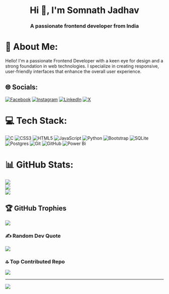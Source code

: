 <h1 align="center">Hi 👋, I'm Somnath Jadhav</h1>
<h3 align="center">A passionate frontend developer from India</h3>


# 💫 About Me:
Hello! I'm a passionate Frontend Developer with a keen eye for design and a strong foundation in web technologies. I specialize in creating responsive, user-friendly interfaces that enhance the overall user experience.


## 🌐 Socials:
[![Facebook](https://img.shields.io/badge/Facebook-%231877F2.svg?logo=Facebook&logoColor=white)](https://facebook.com/https://www.facebook.com/profile.php?id=100073095331443&mibextid=ZbWKwL) [![Instagram](https://img.shields.io/badge/Instagram-%23E4405F.svg?logo=Instagram&logoColor=white)](https://instagram.com/https://www.instagram.com/somajadhav___) [![LinkedIn](https://img.shields.io/badge/LinkedIn-%230077B5.svg?logo=linkedin&logoColor=white)](https://linkedin.com/in/https://www.linkedin.com/in/somajadhav3322) [![X](https://img.shields.io/badge/X-black.svg?logo=X&logoColor=white)](https://x.com/https://x.com/Somajadhav_) 

# 💻 Tech Stack:
![C](https://img.shields.io/badge/c-%2300599C.svg?style=flat&logo=c&logoColor=white) ![CSS3](https://img.shields.io/badge/css3-%231572B6.svg?style=flat&logo=css3&logoColor=white) ![HTML5](https://img.shields.io/badge/html5-%23E34F26.svg?style=flat&logo=html5&logoColor=white) ![JavaScript](https://img.shields.io/badge/javascript-%23323330.svg?style=flat&logo=javascript&logoColor=%23F7DF1E) ![Python](https://img.shields.io/badge/python-3670A0?style=flat&logo=python&logoColor=ffdd54) ![Bootstrap](https://img.shields.io/badge/bootstrap-%238511FA.svg?style=flat&logo=bootstrap&logoColor=white) ![SQLite](https://img.shields.io/badge/sqlite-%2307405e.svg?style=flat&logo=sqlite&logoColor=white) ![Postgres](https://img.shields.io/badge/postgres-%23316192.svg?style=flat&logo=postgresql&logoColor=white) ![Git](https://img.shields.io/badge/git-%23F05033.svg?style=flat&logo=git&logoColor=white) ![GitHub](https://img.shields.io/badge/github-%23121011.svg?style=flat&logo=github&logoColor=white) ![Power Bi](https://img.shields.io/badge/power_bi-F2C811?style=flat&logo=powerbi&logoColor=black)
# 📊 GitHub Stats:
![](https://github-readme-stats.vercel.app/api?username=Somajadhav33&theme=neon&hide_border=false&include_all_commits=false&count_private=true)<br/>
![](https://github-readme-streak-stats.herokuapp.com/?user=Somajadhav33&theme=neon&hide_border=false)<br/>
![](https://github-readme-stats.vercel.app/api/top-langs/?username=Somajadhav33&theme=neon&hide_border=false&include_all_commits=false&count_private=true&layout=compact)

## 🏆 GitHub Trophies
![](https://github-profile-trophy.vercel.app/?username=Somajadhav33&theme=onedark&no-frame=false&no-bg=true&margin-w=4)

### ✍️ Random Dev Quote
![](https://quotes-github-readme.vercel.app/api?type=horizontal&theme=tokyonight)

### 🔝 Top Contributed Repo
![](https://github-contributor-stats.vercel.app/api?username=Somajadhav33&limit=5&theme=dark&combine_all_yearly_contributions=true)

---
[![](https://visitcount.itsvg.in/api?id=Somajadhav33&icon=8&color=0)](https://visitcount.itsvg.in)

<!-- Proudly created with GPRM ( https://gprm.itsvg.in ) -->
